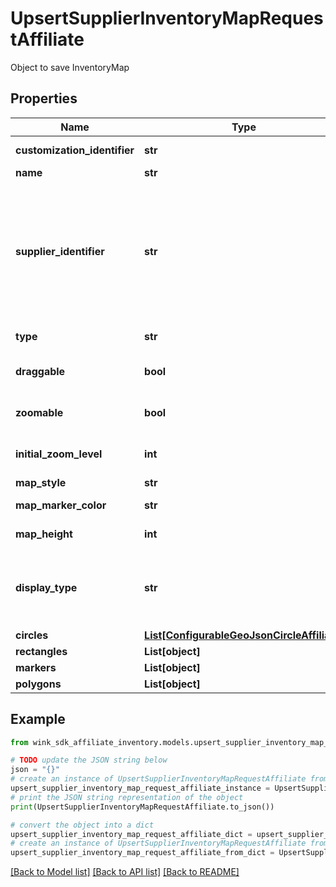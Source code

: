 # UpsertSupplierInventoryMapRequestAffiliate

Object to save InventoryMap

## Properties

Name | Type | Description | Notes
------------ | ------------- | ------------- | -------------
**customization_identifier** | **str** | Customization identifier | 
**name** | **str** | Name of map | 
**supplier_identifier** | **str** | Inventory type identifier. Either a single channel inventory identifier, a list identifier or a dynamic search identifier. | 
**type** | **str** | Type of inventory | 
**draggable** | **bool** | User can move around / pan the map | [default to True]
**zoomable** | **bool** | User can zoom in/out of the map | [default to True]
**initial_zoom_level** | **int** | Valid Google maps zoom level | 
**map_style** | **str** | Map style | 
**map_marker_color** | **str** | Map marker color | 
**map_height** | **int** | Map height in pixels | 
**display_type** | **str** | Indicate which initial values to display first on the front-facing card | [default to 'NATIVE']
**circles** | [**List[ConfigurableGeoJsonCircleAffiliate]**](ConfigurableGeoJsonCircleAffiliate.md) |  | [optional] 
**rectangles** | **List[object]** |  | [optional] 
**markers** | **List[object]** |  | [optional] 
**polygons** | **List[object]** |  | [optional] 

## Example

```python
from wink_sdk_affiliate_inventory.models.upsert_supplier_inventory_map_request_affiliate import UpsertSupplierInventoryMapRequestAffiliate

# TODO update the JSON string below
json = "{}"
# create an instance of UpsertSupplierInventoryMapRequestAffiliate from a JSON string
upsert_supplier_inventory_map_request_affiliate_instance = UpsertSupplierInventoryMapRequestAffiliate.from_json(json)
# print the JSON string representation of the object
print(UpsertSupplierInventoryMapRequestAffiliate.to_json())

# convert the object into a dict
upsert_supplier_inventory_map_request_affiliate_dict = upsert_supplier_inventory_map_request_affiliate_instance.to_dict()
# create an instance of UpsertSupplierInventoryMapRequestAffiliate from a dict
upsert_supplier_inventory_map_request_affiliate_from_dict = UpsertSupplierInventoryMapRequestAffiliate.from_dict(upsert_supplier_inventory_map_request_affiliate_dict)
```
[[Back to Model list]](../README.md#documentation-for-models) [[Back to API list]](../README.md#documentation-for-api-endpoints) [[Back to README]](../README.md)


